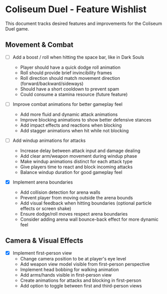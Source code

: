 # Coliseum Duel - Feature Wishlist

This document tracks desired features and improvements for the Coliseum Duel game.

## Movement & Combat

- [ ] Add a boost / roll when hitting the space bar, like in Dark Souls
  - Player should have a quick dodge roll animation
  - Roll should provide brief invincibility frames
  - Roll direction should match movement direction (forward/backward/sideways)
  - Should have a short cooldown to prevent spam
  - Could consume a stamina resource (future feature) 

- [ ] Improve combat animations for better gameplay feel
  - Add more fluid and dynamic attack animations
  - Improve blocking animations to show better defensive stances
  - Add impact effects and reactions when blocking
  - Add stagger animations when hit while not blocking

- [ ] Add windup animations for attacks
  - Increase delay between attack input and damage dealing
  - Add clear arm/weapon movement during windup phase
  - Make windup animations distinct for each attack type
  - Give players time to react and block incoming attacks
  - Balance windup duration for good gameplay feel 

- [x] Implement arena boundaries
  - Add collision detection for arena walls
  - Prevent player from moving outside the arena bounds
  - Add visual feedback when hitting boundaries (optional particle effects or screen shake)
  - Ensure dodge/roll moves respect arena boundaries
  - Consider adding arena wall bounce-back effect for more dynamic feel 

## Camera & Visual Effects

- [x] Implement first-person view
  - Change camera position to be at player's eye level
  - Add weapon view model visible from first-person perspective 
  - Implement head bobbing for walking animation
  - Add arms/hands visible in first-person view
  - Create animations for attacks and blocking in first-person
  - Add option to toggle between first and third-person views 
